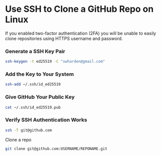 # Use SSH to Clone a GitHub Repo on Linux

If you enabled two-factor authentication (2FA) you will be unable 
to easily clone repositories using HTTPS username and password.

### Generate a SSH Key Pair

```bash
ssh-keygen -t ed25519 -C "swharden@gmail.com"
```

### Add the Key to Your System
```bash
ssh-add ~/.ssh/id_ed25519
```

### Give GitHub Your Public Key
```bash
cat ~/.ssh/id_ed25519.pub
```

### Verify SSH Authentication Works
```bash
ssh -T git@github.com
```

Clone a repo
```bash
git clone git@github.com:USERNAME/REPONAME.git
```
